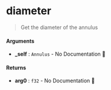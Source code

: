 # diameter

>  Get the diameter of the annulus

#### Arguments

- **\_self** : `Annulus` \- No Documentation 🚧

#### Returns

- **arg0** : `f32` \- No Documentation 🚧